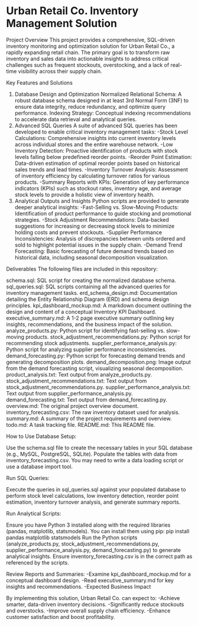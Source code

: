 # Urban Retail Co. Inventory Management Solution
Project Overview
This project provides a comprehensive, SQL-driven inventory monitoring and optimization solution for Urban Retail Co., a rapidly expanding retail chain. The primary goal is to transform raw inventory and sales data into actionable insights to address critical challenges such as frequent stockouts, overstocking, and a lack of real-time visibility across their supply chain.

Key Features and Solutions

1. Database Design and Optimization
Normalized Relational Schema: A robust database schema designed in at least 3rd Normal Form (3NF) to ensure data integrity, reduce redundancy, and optimize query performance.
Indexing Strategy: Conceptual indexing recommendations to accelerate data retrieval and analytical queries.
2. Advanced SQL Queries
A suite of advanced SQL queries has been developed to enable critical inventory management tasks:
-Stock Level Calculations: Comprehensive insights into current inventory levels across individual stores and the entire warehouse network.
-Low Inventory Detection: Proactive identification of products with stock levels falling below predefined reorder points.
-Reorder Point Estimation: Data-driven estimation of optimal reorder points based on historical sales trends and lead times.
-Inventory Turnover Analysis: Assessment of inventory efficiency by calculating turnover ratios for various products.
-Summary Reports with KPIs: Generation of key performance indicators (KPIs) such as stockout rates, inventory age, and average stock levels to provide a holistic view of inventory health.
3. Analytical Outputs and Insights
Python scripts are provided to generate deeper analytical insights:
-Fast-Selling vs. Slow-Moving Products: Identification of product performance to guide stocking and promotional strategies.
-Stock Adjustment Recommendations: Data-backed suggestions for increasing or decreasing stock levels to minimize holding costs and prevent stockouts.
-Supplier Performance Inconsistencies: Analysis of discrepancies between units ordered and sold to highlight potential issues in the supply chain.
-Demand Trend Forecasting: Basic forecasting of future demand trends based on historical data, including seasonal decomposition visualization.

Deliverables
The following files are included in this repository:

schema.sql: SQL script for creating the normalized database schema.
sql_queries.sql: SQL scripts containing all the advanced queries for inventory management tasks.
erd_schema_design.md: Documentation detailing the Entity Relationship Diagram (ERD) and schema design principles.
kpi_dashboard_mockup.md: A markdown document outlining the design and content of a conceptual Inventory KPI Dashboard.
executive_summary.md: A 1-2 page executive summary outlining key insights, recommendations, and the business impact of the solution.
analyze_products.py: Python script for identifying fast-selling vs. slow-moving products.
stock_adjustment_recommendations.py: Python script for recommending stock adjustments.
supplier_performance_analysis.py: Python script for analyzing supplier performance inconsistencies.
demand_forecasting.py: Python script for forecasting demand trends and generating decomposition plots.
demand_decomposition.png: Image output from the demand forecasting script, visualizing seasonal decomposition.
product_analysis.txt: Text output from analyze_products.py.
stock_adjustment_recommendations.txt: Text output from stock_adjustment_recommendations.py.
supplier_performance_analysis.txt: Text output from supplier_performance_analysis.py.
demand_forecasting.txt: Text output from demand_forecasting.py.
overview.md: The original project overview document.
inventory_forecasting.csv: The raw inventory dataset used for analysis.
summary.md: A summary of the project requirements and overview.
todo.md: A task tracking file.
README.md: This README file.

How to Use
Database Setup:

Use the schema.sql file to create the necessary tables in your SQL database (e.g., MySQL, PostgreSQL, SQLite).
Populate the tables with data from inventory_forecasting.csv. You may need to write a data loading script or use a database import tool.

Run SQL Queries:

Execute the queries in sql_queries.sql against your populated database to perform stock level calculations, low inventory detection, reorder point estimation, inventory turnover analysis, and generate summary reports.

Run Analytical Scripts:

Ensure you have Python 3 installed along with the required libraries (pandas, matplotlib, statsmodels). You can install them using pip:
pip install pandas matplotlib statsmodels
Run the Python scripts (analyze_products.py, stock_adjustment_recommendations.py, supplier_performance_analysis.py, demand_forecasting.py) to generate analytical insights. Ensure inventory_forecasting.csv is in the correct path as referenced by the scripts.

Review Reports and Summaries:
-Examine kpi_dashboard_mockup.md for a conceptual dashboard design.
-Read executive_summary.md for key insights and recommendations.
-Expected Business Impact

By implementing this solution, Urban Retail Co. can expect to:
-Achieve smarter, data-driven inventory decisions.
-Significantly reduce stockouts and overstocks.
-Improve overall supply chain efficiency.
-Enhance customer satisfaction and boost profitability.
